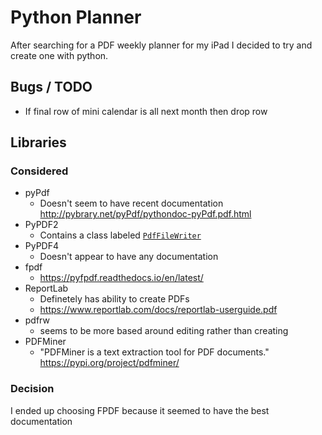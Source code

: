 # Python Planner

After searching for a PDF weekly planner for my iPad I decided to try and create one with python.

## Bugs / TODO
- If final row of mini calendar is all next month then drop row

## Libraries
### Considered

- pyPdf
  - Doesn't seem to have recent documentation http://pybrary.net/pyPdf/pythondoc-pyPdf.pdf.html
- PyPDF2
  - Contains a class labeled [`PdfFileWriter`](https://pythonhosted.org/PyPDF2/PdfFileWriter.html)
- PyPDF4
  - Doesn't appear to have any documentation
- fpdf
  - https://pyfpdf.readthedocs.io/en/latest/
- ReportLab
  - Definetely has ability to create PDFs
  - https://www.reportlab.com/docs/reportlab-userguide.pdf
- pdfrw
  - seems to be more based around editing rather than creating
- PDFMiner
  - "PDFMiner is a text extraction tool for PDF documents." https://pypi.org/project/pdfminer/

### Decision
I ended up choosing FPDF because it seemed to have the best documentation